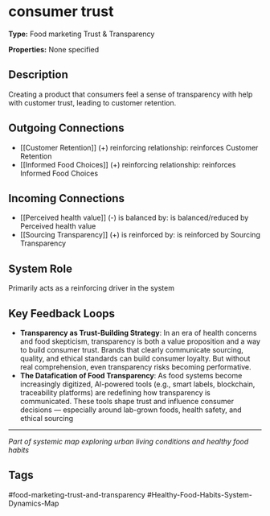 # consumer trust

**Type:** Food marketing Trust & Transparency

**Properties:** None specified

## Description
Creating a product that consumers feel a sense of transparency with help with customer trust, leading to customer retention.

## Outgoing Connections
- [[Customer Retention]] (+) reinforcing relationship: reinforces Customer Retention
- [[Informed Food Choices]] (+) reinforcing relationship: reinforces Informed Food Choices

## Incoming Connections
- [[Perceived health value]] (-) is balanced by: is balanced/reduced by Perceived health value
- [[Sourcing Transparency]] (+) is reinforced by: is reinforced by Sourcing Transparency

## System Role
Primarily acts as a reinforcing driver in the system

## Key Feedback Loops
- **Transparency as   Trust-Building Strategy**: In an era of health concerns and food skepticism, transparency is both a value proposition and a way to build consumer trust. Brands that clearly communicate sourcing, quality, and ethical standards can build consumer loyalty. But without real comprehension, even transparency risks becoming performative.
- **The Datafication of Food Transparency**: As food systems become increasingly digitized, AI-powered tools (e.g., smart labels, blockchain, traceability platforms) are redefining how transparency is communicated. These tools shape trust and influence consumer decisions — especially around lab-grown foods, health safety, and ethical sourcing

---
*Part of systemic map exploring urban living conditions and healthy food habits*

## Tags
#food-marketing-trust-and-transparency #Healthy-Food-Habits-System-Dynamics-Map
